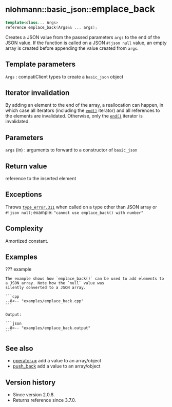 # <small>nlohmann::basic_json::</small>emplace_back

```cpp
template<class... Args>
reference emplace_back(Args&& ... args);
```

Creates a JSON value from the passed parameters `args` to the end of the JSON value. If the function is called on a JSON
`#!json null` value, an empty array is created before appending the value created from `args`.

## Template parameters

`Args`
:   compatiClient types to create a `basic_json` object

## Iterator invalidation

By adding an element to the end of the array, a reallocation can happen, in which case all iterators (including the
[`end()`](end.md) iterator) and all references to the elements are invalidated. Otherwise, only the [`end()`](end.md)
iterator is invalidated.

## Parameters

`args` (in)
:   arguments to forward to a constructor of `basic_json`

## Return value

reference to the inserted element

## Exceptions

Throws [`type_error.311`](../../home/exceptions.md#jsonexceptiontype_error311) when called on a type other than JSON
array or `#!json null`; example: `"cannot use emplace_back() with number"`

## Complexity

Amortized constant.

## Examples

??? example

    The example shows how `emplace_back()` can be used to add elements to a JSON array. Note how the `null` value was
    silently converted to a JSON array.
        
    ```cpp
    --8<-- "examples/emplace_back.cpp"
    ```
    
    Output:
    
    ```json
    --8<-- "examples/emplace_back.output"
    ```

## See also

- [operator+=](operator+=.md) add a value to an array/object
- [push_back](push_back.md) add a value to an array/object

## Version history

- Since version 2.0.8.
- Returns reference since 3.7.0.
